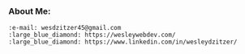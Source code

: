 ### About Me:

    :e-mail: wesdzitzer45@gmail.com
    :large_blue_diamond: https://wesleywebdev.com/
    :large_blue_diamond: https://www.linkedin.com/in/wesleydzitzer/